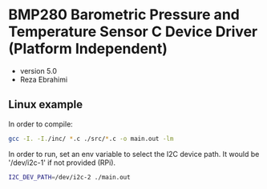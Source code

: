 # BMP280 Barometric Pressure and Temperature Sensor C Device Driver (Platform Independent)
* version 5.0
* Reza Ebrahimi

## Linux example

In order to compile:
```bash
gcc -I. -I./inc/ *.c ./src/*.c -o main.out -lm
```
In order to run, set an env variable to select the I2C device path. It would be '/dev/i2c-1' if not provided (RPi).
```bash
I2C_DEV_PATH=/dev/i2c-2 ./main.out
```

